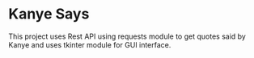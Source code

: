 # Kanye Says

This project uses Rest API using requests module to get quotes said by Kanye and uses tkinter module for GUI interface.